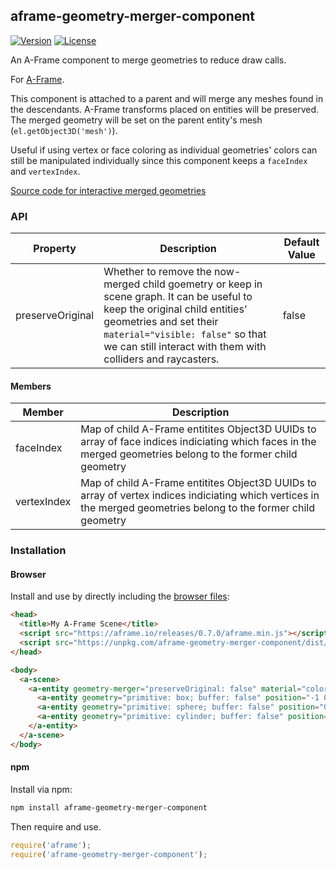 ## aframe-geometry-merger-component

[![Version](http://img.shields.io/npm/v/aframe-geometry-merger-component.svg?style=flat-square)](https://npmjs.org/package/aframe-geometry-merger-component)
[![License](http://img.shields.io/npm/l/aframe-geometry-merger-component.svg?style=flat-square)](https://npmjs.org/package/aframe-geometry-merger-component)

An A-Frame component to merge geometries to reduce draw calls.

For [A-Frame](https://aframe.io).

This component is attached to a parent and will merge any meshes found in the
descendants. A-Frame transforms placed on entities will be preserved. The
merged geometry will be set on the parent entity's mesh
(`el.getObject3D('mesh')`).

Useful if using vertex or face coloring as individual geometries' colors can
still be manipulated individually since this component keeps a `faceIndex` and
`vertexIndex`.

[Source code for interactive merged geometries](https://github.com/ngokevin/kframe/blob/master/components/geometry-merger/examples/basic/index.html#L10)

### API

| Property         | Description                                                                                                                                                                                                                                               | Default Value |
| --------         | -----------                                                                                                                                                                                                                                               | ------------- |
| preserveOriginal | Whether to remove the now-merged child goemetry or keep in scene graph. It can be useful to keep the original child entities' geometries and set their `material="visible: false"` so that we can still interact with them with colliders and raycasters. | false         |

#### Members

| Member      | Description                                                                                                                                                 |
|-------------|-------------------------------------------------------------------------------------------------------------------------------------------------------------|
| faceIndex   | Map of child A-Frame entitites Object3D UUIDs to array of face indices indiciating which faces in the merged geometries belong to the former child geometry |
| vertexIndex   | Map of child A-Frame entitites Object3D UUIDs to array of vertex indices indiciating which vertices in the merged geometries belong to the former child geometry |

### Installation

#### Browser

Install and use by directly including the [browser files](dist):

```html
<head>
  <title>My A-Frame Scene</title>
  <script src="https://aframe.io/releases/0.7.0/aframe.min.js"></script>
  <script src="https://unpkg.com/aframe-geometry-merger-component/dist/aframe-geometry-merger-component.min.js"></script>
</head>

<body>
  <a-scene>
    <a-entity geometry-merger="preserveOriginal: false" material="color: #AAA">
      <a-entity geometry="primitive: box; buffer: false" position="-1 0.5 -2"></a-entity>
      <a-entity geometry="primitive: sphere; buffer: false" position="0 0.5 -2"></a-entity>
      <a-entity geometry="primitive: cylinder; buffer: false" position="1 0.5 -2" scale="0.5 0.5 05"></a-entity>
    </a-entity>
  </a-scene>
</body>
```

#### npm

Install via npm:

```bash
npm install aframe-geometry-merger-component
```

Then require and use.

```js
require('aframe');
require('aframe-geometry-merger-component');
```
